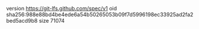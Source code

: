 version https://git-lfs.github.com/spec/v1
oid sha256:988e88bd4be4ede6a54b50265053b09f7d5996198ec33925ad2fa2bed5acd9b8
size 71074

